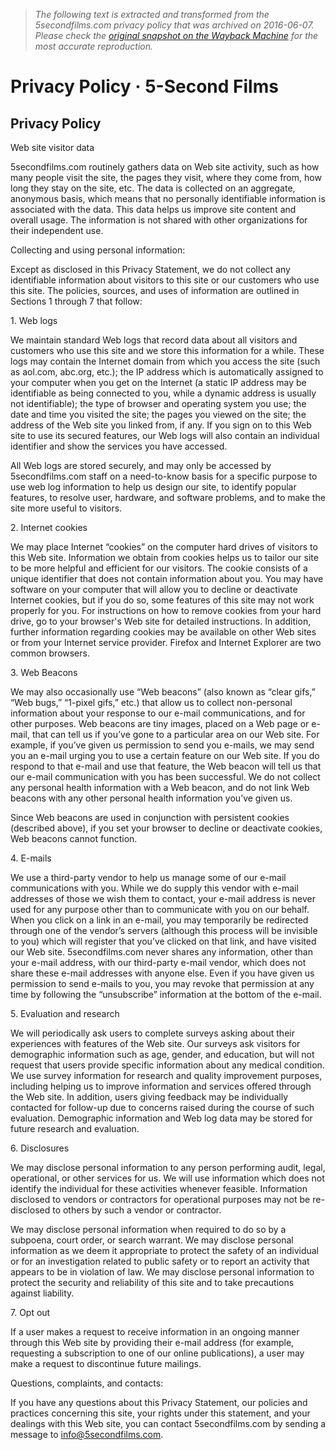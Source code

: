 > *The following text is extracted and transformed from the 5secondfilms.com privacy policy that was archived on 2016-06-07. Please check the [original snapshot on the Wayback Machine](https://web.archive.org/web/20160607154926id_/http%3A//5secondfilms.com/privacypolicy) for the most accurate reproduction.*

# Privacy Policy · 5-Second Films

## Privacy Policy

Web site visitor data

5secondfilms.com routinely gathers data on Web site activity, such as how many people visit the site, the pages they visit, where they come from, how long they stay on the site, etc. The data is collected on an aggregate, anonymous basis, which means that no personally identifiable information is associated with the data. This data helps us improve site content and overall usage. The information is not shared with other organizations for their independent use.

Collecting and using personal information:

Except as disclosed in this Privacy Statement, we do not collect any identifiable information about visitors to this site or our customers who use this site. The policies, sources, and uses of information are outlined in Sections 1 through 7 that follow:

1\. Web logs

We maintain standard Web logs that record data about all visitors and customers who use this site and we store this information for a while. These logs may contain the Internet domain from which you access the site (such as aol.com, abc.org, etc.); the IP address which is automatically assigned to your computer when you get on the Internet (a static IP address may be identifiable as being connected to you, while a dynamic address is usually not identifiable); the type of browser and operating system you use; the date and time you visited the site; the pages you viewed on the site; the address of the Web site you linked from, if any. If you sign on to this Web site to use its secured features, our Web logs will also contain an individual identifier and show the services you have accessed.

All Web logs are stored securely, and may only be accessed by 5secondfilms.com staff on a need-to-know basis for a specific purpose to use web log information to help us design our site, to identify popular features, to resolve user, hardware, and software problems, and to make the site more useful to visitors.

2\. Internet cookies

We may place Internet “cookies” on the computer hard drives of visitors to this Web site. Information we obtain from cookies helps us to tailor our site to be more helpful and efficient for our visitors. The cookie consists of a unique identifier that does not contain information about you. You may have software on your computer that will allow you to decline or deactivate Internet cookies, but if you do so, some features of this site may not work properly for you. For instructions on how to remove cookies from your hard drive, go to your browser's Web site for detailed instructions. In addition, further information regarding cookies may be available on other Web sites or from your Internet service provider. Firefox and Internet Explorer are two common browsers.

3\. Web Beacons

We may also occasionally use “Web beacons” (also known as “clear gifs,” “Web bugs,” “1-pixel gifs,” etc.) that allow us to collect non-personal information about your response to our e-mail communications, and for other purposes. Web beacons are tiny images, placed on a Web page or e-mail, that can tell us if you’ve gone to a particular area on our Web site. For example, if you’ve given us permission to send you e-mails, we may send you an e-mail urging you to use a certain feature on our Web site. If you do respond to that e-mail and use that feature, the Web beacon will tell us that our e-mail communication with you has been successful. We do not collect any personal health information with a Web beacon, and do not link Web beacons with any other personal health information you’ve given us.

Since Web beacons are used in conjunction with persistent cookies (described above), if you set your browser to decline or deactivate cookies, Web beacons cannot function.

4\. E-mails

We use a third-party vendor to help us manage some of our e-mail communications with you. While we do supply this vendor with e-mail addresses of those we wish them to contact, your e-mail address is never used for any purpose other than to communicate with you on our behalf. When you click on a link in an e-mail, you may temporarily be redirected through one of the vendor’s servers (although this process will be invisible to you) which will register that you’ve clicked on that link, and have visited our Web site. 5secondfilms.com never shares any information, other than your e-mail address, with our third-party e-mail vendor, which does not share these e-mail addresses with anyone else. Even if you have given us permission to send e-mails to you, you may revoke that permission at any time by following the “unsubscribe” information at the bottom of the e-mail.

5\. Evaluation and research

We will periodically ask users to complete surveys asking about their experiences with features of the Web site. Our surveys ask visitors for demographic information such as age, gender, and education, but will not request that users provide specific information about any medical condition. We use survey information for research and quality improvement purposes, including helping us to improve information and services offered through the Web site. In addition, users giving feedback may be individually contacted for follow-up due to concerns raised during the course of such evaluation. Demographic information and Web log data may be stored for future research and evaluation.

6\. Disclosures

We may disclose personal information to any person performing audit, legal, operational, or other services for us. We will use information which does not identify the individual for these activities whenever feasible. Information disclosed to vendors or contractors for operational purposes may not be re-disclosed to others by such a vendor or contractor.

We may disclose personal information when required to do so by a subpoena, court order, or search warrant. We may disclose personal information as we deem it appropriate to protect the safety of an individual or for an investigation related to public safety or to report an activity that appears to be in violation of law. We may disclose personal information to protect the security and reliability of this site and to take precautions against liability.

7\. Opt out

If a user makes a request to receive information in an ongoing manner through this Web site by providing their e-mail address (for example, requesting a subscription to one of our online publications), a user may make a request to discontinue future mailings.

Questions, complaints, and contacts:

If you have any questions about this Privacy Statement, our policies and practices concerning this site, your rights under this statement, and your dealings with this Web site, you can contact 5secondfilms.com by sending a message to info@5secondfilms.com.
